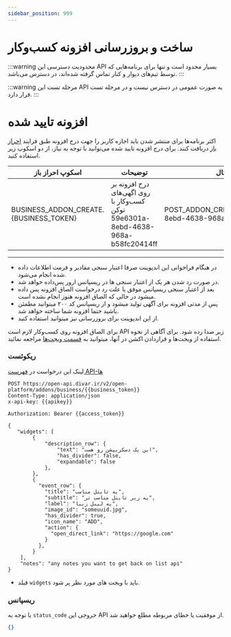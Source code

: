 ```yaml
---
sidebar_position: 999
---
```


# ساخت و بروزرسانی افزونه کسب‌و‌کار

:::warning محدودیت دسترسی
این API بسیار محدود است و تنها برای برنامه‌هایی که توسط تیم‌های دیوار و کنار تماس گرفته شده‌اند، در دسترس می‌باشد.
:::

:::warning مرحله تست
این API به صورت عمومی در دسترس نیست و در مرحله تست قرار دارد.
:::

# افزونه تایید شده
اکثر برنامه‌ها برای منتشر شدن باید اجازه کاربر را جهت درج افزونه طبق فرایند [احراز باز](/oauth) دریافت کنند.
برای درج افزونه تایید شده می‌توانید با توجه به نیاز، از دو اسکوپ زیر استفاده کنید.

| اسکوپ احراز باز                 | توضیحات                                          | مثال                       |
|---------------------------------|--------------------------------------------------|----------------------------|
| BUSINESS_ADDON_CREATE.\{BUSINESS_TOKEN} | درج افزونه بر روی اگهی‌های کسب‌و‌کار با توکن 59e6301a-8ebd-4638-968a-b58fc20414ff | POST_ADDON_CREATE.59e6301a-8ebd-4638-968a-b58fc20414ff |

---

- در هنگام فراخوانی این اندپوینت صرفا اعتبار سنجی مقادیر و فرمت اطلاعات داده شده انجام می‌شود.
- در صورت رد شدن هر یک از اعتبار سنجی ها در ریسپانس ارور پس‌داده خواهد شد.
- بعد از اعتبار سنجی ریسپانس موفق یا علت رد درخواست الصاق افزونه پس داده میشود در حالی که الصاق افزونه هنوز انجام نشده است.
- پس از مدتی افزونه برای آگهی تولید میشود و از ریسپانس کد ۲۰۰ میتوانید مطمئن باشید حتما افزونه شما ساخته خواهد شد.
- از این اندپوینت برای بروزرسانی نیز میتوانید استفاده کنید.

برای الصاق افزونه روی کسب‌و‌کار لازم است
API
زیر صدا زده شود. برای آگاهی از نحوه استفاده از ویجت‌ها و قراردادن اکشن در آنها، میتوانید به [قسمت ویجت‌ها](/widgets) مراجعه نمائید.

### ریکوئست
لینک این درخواست در [فهرست API-ها](https://divar-ir.github.io/kenar-docs/api-doc/#tag/addons/POST/v2/open-platform/addons/business/{business_token})

```http request
POST https://open-api.divar.ir/v2/open-platform/addons/business/{{business_token}}
Content-Type: application/json
x-api-key: {{apikey}}

Authorization: Bearer {{access_token}}

{
   "widgets": [
        {
            "description_row": {
                "text": "این یک دسکریپشن رو هست",
                "has_divider": false,
                "expandable": false
            },
        },
        {
          "event_row": {
            "title": "یه تایتل مناسب",
            "subtitle": "یه زیر تایتل مناسب تر",
            "label": "یه لیبل زیبا",
            "image_id": "someuuid.jpg",
            "has_divider": true,
            "icon_name": "ADD",
            "action": {
              "open_direct_link": "https://google.com"
            }
          },
        }
    ],
    "notes": "any notes you want to get back on list api"
}
```

- فیلد `widgets` باید با ویجت های مورد نظر پر شود.

### ریسپانس
با توجه به `status_code` خروجی این API از موفقیت یا خطای مربوطه مطلع خواهید شد.
```json
{}
```

